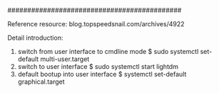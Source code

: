 ############################################

Reference resource: blog.topspeedsnail.com/archives/4922

Detail introduction:
1. switch from user interface to cmdline mode
   $ sudo systemctl set-default multi-user.target
2. switch to user interface
   $ sudo systemctl start lightdm
3. default bootup into user interface
   $ systemctl set-default graphical.target
